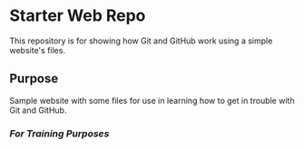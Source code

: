 # Starter Web Repo

This repository is for showing how Git and GitHub work using a simple website's files.

## Purpose

Sample website with some files for use in learning how to get in trouble with Git and GitHub.

### ***For Training Purposes***